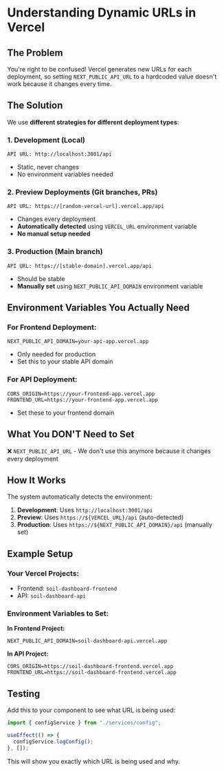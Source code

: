 # Understanding Dynamic URLs in Vercel

## The Problem

You're right to be confused! Vercel generates new URLs for each deployment, so setting `NEXT_PUBLIC_API_URL` to a hardcoded value doesn't work because it changes every time.

## The Solution

We use **different strategies for different deployment types**:

### 1. Development (Local)

```
API URL: http://localhost:3001/api
```

- Static, never changes
- No environment variables needed

### 2. Preview Deployments (Git branches, PRs)

```
API URL: https://[random-vercel-url].vercel.app/api
```

- Changes every deployment
- **Automatically detected** using `VERCEL_URL` environment variable
- **No manual setup needed**

### 3. Production (Main branch)

```
API URL: https://[stable-domain].vercel.app/api
```

- Should be stable
- **Manually set** using `NEXT_PUBLIC_API_DOMAIN` environment variable

## Environment Variables You Actually Need

### For Frontend Deployment:

```
NEXT_PUBLIC_API_DOMAIN=your-api-app.vercel.app
```

- Only needed for production
- Set this to your stable API domain

### For API Deployment:

```
CORS_ORIGIN=https://your-frontend-app.vercel.app
FRONTEND_URL=https://your-frontend-app.vercel.app
```

- Set these to your frontend domain

## What You DON'T Need to Set

❌ `NEXT_PUBLIC_API_URL` - We don't use this anymore because it changes every deployment

## How It Works

The system automatically detects the environment:

1. **Development**: Uses `http://localhost:3001/api`
2. **Preview**: Uses `https://${VERCEL_URL}/api` (auto-detected)
3. **Production**: Uses `https://${NEXT_PUBLIC_API_DOMAIN}/api` (manually set)

## Example Setup

### Your Vercel Projects:

- Frontend: `soil-dashboard-frontend`
- API: `soil-dashboard-api`

### Environment Variables to Set:

**In Frontend Project:**

```
NEXT_PUBLIC_API_DOMAIN=soil-dashboard-api.vercel.app
```

**In API Project:**

```
CORS_ORIGIN=https://soil-dashboard-frontend.vercel.app
FRONTEND_URL=https://soil-dashboard-frontend.vercel.app
```

## Testing

Add this to your component to see what URL is being used:

```typescript
import { configService } from "./services/config";

useEffect(() => {
  configService.logConfig();
}, []);
```

This will show you exactly which URL is being used and why.
